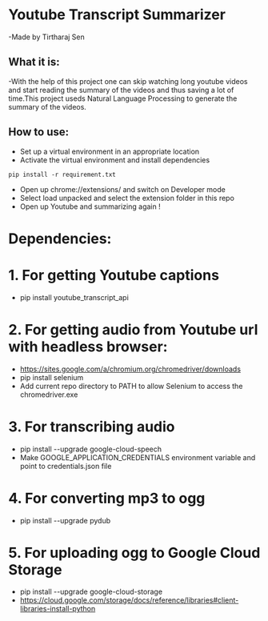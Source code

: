 # Youtube Transcript Summarizer
-Made by Tirtharaj Sen

## What it is:
-With the help of this project one can skip watching long youtube videos and start reading the summary of the videos and thus saving a lot of time.This project useds Natural Language Processing to generate the summary of the videos.

## How to use:
- Set up a virtual environment in an appropriate location
- Activate the virtual environment and install dependencies
```
pip install -r requirement.txt
```
- Open up chrome://extensions/ and switch on Developer mode
- Select load unpacked and select the extension folder in this repo
- Open up Youtube and summarizing again !


# Dependencies:

# 1. For getting Youtube captions 
- pip install youtube_transcript_api
# 2. For getting audio from Youtube url with headless browser: 
- https://sites.google.com/a/chromium.org/chromedriver/downloads
- pip install selenium
- Add current repo directory to PATH to allow Selenium to access the chromedriver.exe
# 3. For transcribing audio
- pip install --upgrade google-cloud-speech
- Make GOOGLE_APPLICATION_CREDENTIALS environment variable and point to credentials.json file
# 4. For converting mp3 to ogg
- pip install --upgrade pydub
# 5. For uploading ogg to Google Cloud Storage
- pip install --upgrade google-cloud-storage
- https://cloud.google.com/storage/docs/reference/libraries#client-libraries-install-python
